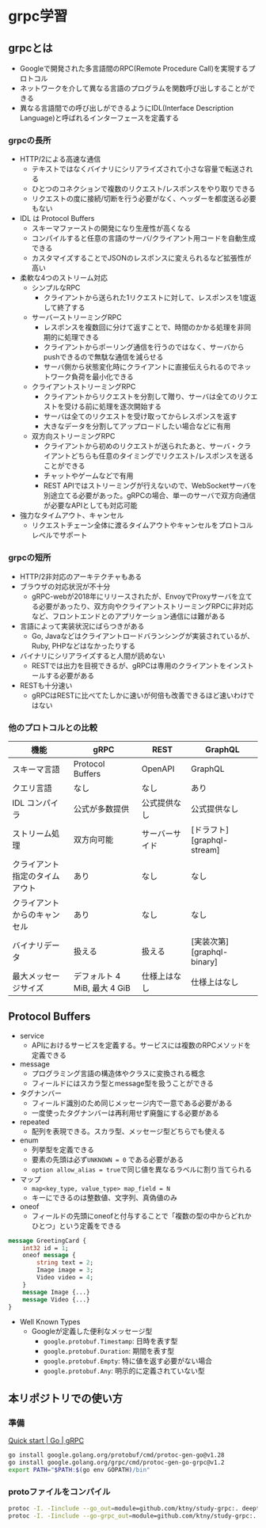 # grpc学習

## grpcとは

- Googleで開発された多言語間のRPC(Remote Procedure Call)を実現するプロトコル
- ネットワークを介して異なる言語のプログラムを関数呼び出しすることができる
- 異なる言語間での呼び出しができるようにIDL(Interface Description Language)と呼ばれるインターフェースを定義する

### grpcの長所

- HTTP/2による高速な通信
    - テキストではなくバイナリにシリアライズされて小さな容量で転送される
    - ひとつのコネクションで複数のリクエスト/レスポンスをやり取りできる
    - リクエストの度に接続/切断を行う必要がなく、ヘッダーを都度送る必要もない
- IDL は Protocol Buffers
    - スキーマファーストの開発になり生産性が高くなる
    - コンパイルすると任意の言語のサーバ/クライアント用コードを自動生成できる
    - カスタマイズすることでJSONのレスポンスに変えられるなど拡張性が高い
- 柔軟な4つのストリーム対応
    - シンプルなRPC
        - クライアントから送られた1リクエストに対して、レスポンスを1度返して終了する
    - サーバーストリーミングRPC
        - レスポンスを複数回に分けて返すことで、時間のかかる処理を非同期的に処理できる
        - クライアントからポーリング通信を行うのではなく、サーバからpushできるので無駄な通信を減らせる
        - サーバ側から状態変化時にクライアントに直接伝えられるのでネットワーク負荷を最小化できる
    - クライアントストリーミングRPC
        - クライアントからリクエストを分割して贈り、サーバは全てのリクエストを受ける前に処理を逐次開始する
        - サーバは全てのリクエストを受け取ってからレスポンスを返す
        - 大きなデータを分割してアップロードしたい場合などに有用
    - 双方向ストリーミングRPC
        - クライアントから初めのリクエストが送られたあと、サーバ・クライアントどちらも任意のタイミングでリクエスト/レスポンスを送ることができる
        - チャットやゲームなどで有用
        - REST APIではストリーミングが行えないので、WebSocketサーバを別途立てる必要があった。gRPCの場合、単一のサーバで双方向通信が必要なAPIとしても対応可能
- 強力なタイムアウト、キャンセル
    - リクエストチェーン全体に渡るタイムアウトやキャンセルをプロトコルレベルでサポート

### grpcの短所

- HTTP/2非対応のアーキテクチャもある
- ブラウザの対応状況が不十分
    - gRPC-webが2018年にリリースされたが、EnvoyでProxyサーバを立てる必要があったり、双方向やクライアントストリーミングRPCに非対応など、フロントエンドとのアプリケーション通信には難がある
- 言語によって実装状況にばらつきがある
    - Go, Javaなどはクライアントロードバランシングが実装されているが、Ruby, PHPなどはなかったりする
- バイナリにシリアライズすると人間が読めない
    - RESTでは出力を目視できるが、gRPCは専用のクライアントをインストールする必要がある
- RESTも十分速い
    - gRPCはRESTに比べてたしかに速いが何倍も改善できるほど速いわけではない

### 他のプロトコルとの比較

| 機能                           | gRPC                         | REST           | GraphQL                    |
| ------------------------------ | ---------------------------- | -------------- | -------------------------- |
| スキーマ言語                   | Protocol Buffers             | OpenAPI        | GraphQL                    |
| クエリ言語                     | なし                         | なし           | あり                       |
| IDL コンパイラ                 | 公式が多数提供               | 公式提供なし   | 公式提供なし               |
| ストリーム処理                 | 双方向可能                   | サーバーサイド | [ドラフト][graphql-stream] |
| クライアント指定のタイムアウト | あり                         | なし           | なし                       |
| クライアントからのキャンセル   | あり                         | なし           | なし                       |
| バイナリデータ                 | 扱える                       | 扱える         | [実装次第][graphql-binary] |
| 最大メッセージサイズ           | デフォルト 4 MiB, 最大 4 GiB | 仕様上はなし   | 仕様上はなし               |

## Protocol Buffers

- service
    - APIにおけるサービスを定義する。サービスには複数のRPCメソッドを定義できる
- message
    - プログラミング言語の構造体やクラスに変換される概念
    - フィールドにはスカラ型とmessage型を扱うことができる
- タグナンバー
	- フィールド識別のため同じメッセージ内で一意である必要がある
	- 一度使ったタグナンバーは再利用せず廃盤にする必要がある
-  repeated
	- 配列を表現できる。スカラ型、メッセージ型どちらでも使える
- enum
	- 列挙型を定義できる
	- 要素の先頭は必ず`UNKNOWN = 0` である必要がある
	- `option allow_alias = true`で同じ値を異なるラベルに割り当てられる
- マップ
	- `map<key_type, value_type> map_field = N`
	- キーにできるのは整数値、文字列、真偽値のみ
- oneof
	- フィールドの先頭にoneofと付与することで「複数の型の中からどれかひとつ」という定義をできる

```proto
message GreetingCard {
    int32 id = 1;
    oneof message {
        string text = 2;
        Image image = 3;
        Video video = 4;
    }
    message Image {...}
    message Video {...}
}
```

- Well Known Types
	- Googleが定義した便利なメッセージ型
	    - `google.protobuf.Timestamp`: 日時を表す型
	    - `google.protobuf.Duration`: 期間を表す型
	    - `google.protobuf.Empty`: 特に値を返す必要がない場合
	    - `google.protobuf.Any`: 明示的に定義されていない型

## 本リポジトリでの使い方

### 準備

[Quick start | Go | gRPC](https://grpc.io/docs/languages/go/quickstart/)

```sh
go install google.golang.org/protobuf/cmd/protoc-gen-go@v1.28
go install google.golang.org/grpc/cmd/protoc-gen-go-grpc@v1.2
export PATH="$PATH:$(go env GOPATH)/bin"
```

### protoファイルをコンパイル

```sh
protoc -I. -Iinclude --go_out=module=github.com/ktny/study-grpc:. deepthought.proto
protoc -I. -Iinclude --go-grpc_out=module=github.com/ktny/study-grpc:. deepthought.proto
```
